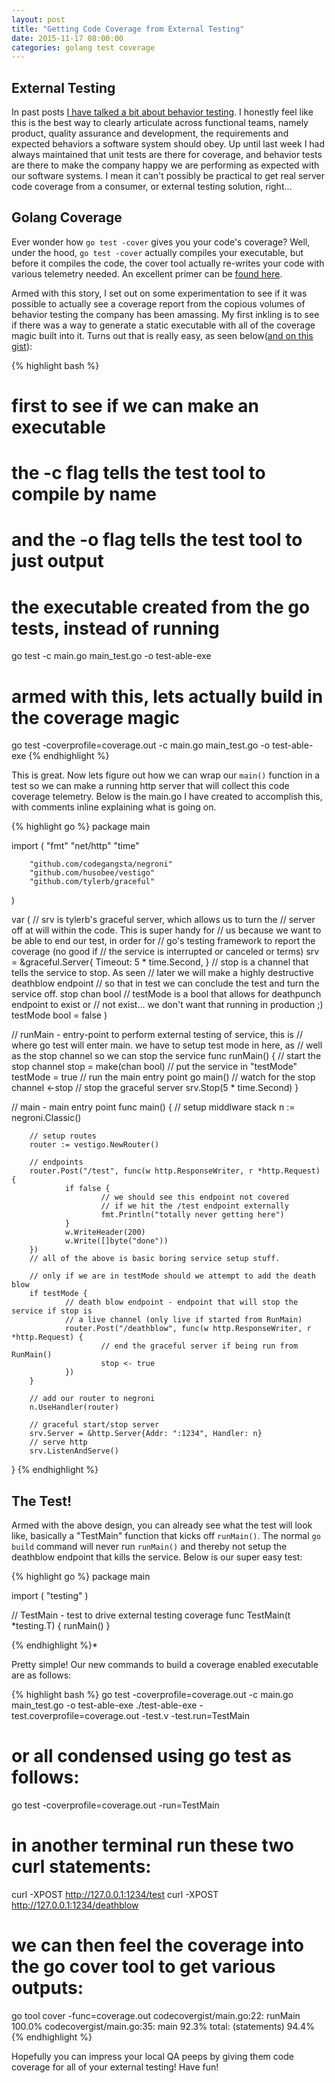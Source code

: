```yaml
---
layout: post
title: "Getting Code Coverage from External Testing"
date: 2015-11-17 08:00:00
categories: golang test coverage
---
```


## External Testing

In past posts [I have talked a bit about behavior testing][behaviors].  I honestly feel
like this is the best way to clearly articulate across functional teams, namely
product, quality assurance and development, the requirements and expected behaviors
a software system should obey.  Up until last week I had always maintained that
unit tests are there for coverage, and behavior tests are there to make the 
company happy we are performing as expected with our software systems.  I mean
it can't possibly be practical to get real server code coverage from a consumer,
or external testing solution, right...

## Golang Coverage

Ever wonder how `go test -cover` gives you your code's coverage?  Well, under 
the hood, `go test -cover` actually compiles your executable, but before it 
compiles the code, the cover tool actually re-writes your code with various
telemetry needed.  An excellent primer can be [found here][cover-story].

Armed with this story, I set out on some experimentation to see if it was possible
to actually see a coverage report from the copious volumes of behavior testing
the company has been amassing.  My first inkling is to see if there was a way to
generate a static executable with all of the coverage magic built into it. Turns
out that is really easy, as seen below([and on this gist][covergist]):

{% highlight bash %}
# first to see if we can make an executable
# the -c flag tells the test tool to compile by name
# and the -o flag tells the test tool to just output
# the executable created from the go tests, instead of running
go test -c main.go main_test.go -o test-able-exe
# armed with this, lets actually build in the coverage magic
go test -coverprofile=coverage.out -c main.go main_test.go -o test-able-exe
{% endhighlight %}

This is great.  Now lets figure out how we can wrap our `main()` function in a
test so we can make a running http server that will collect this code coverage
telemetry.  Below is the main.go I have created to accomplish this, with comments
inline explaining what is going on.

{% highlight go %}
package main

import (
        "fmt"
        "net/http"
        "time"

        "github.com/codegangsta/negroni"
        "github.com/husobee/vestigo"
        "github.com/tylerb/graceful"
)

var ( 
		// srv is tylerb's graceful server, which allows us to turn the 
		// server off at will within the code.  This is super handy for
		// us because we want to be able to end our test, in order for
		// go's testing framework to report the coverage (no good if
		// the service is interrupted or canceled or terms)
        srv = &graceful.Server{
                Timeout: 5 * time.Second,
        } 
		// stop is a channel that tells the service to stop.  As seen
		// later we will make a highly destructive deathblow endpoint
		// so that in test we can conclude the test and turn the service off.
        stop     chan bool
		// testMode is a bool that allows for deathpunch endpoint to exist or 
		// not exist... we don't want that running in production ;)
        testMode bool = false
)

// runMain - entry-point to perform external testing of service, this is 
// where go test will enter main.  we have to setup test mode in here, as 
// well as the stop channel so we can stop the service
func runMain() {
        // start the stop channel
        stop = make(chan bool)
        // put the service in "testMode"
        testMode = true
        // run the main entry point
        go main()
        // watch for the stop channel
        <-stop
        // stop the graceful server
        srv.Stop(5 * time.Second)
}
 
// main - main entry point
func main() {
        // setup middlware stack
        n := negroni.Classic()

        // setup routes
        router := vestigo.NewRouter()

        // endpoints
        router.Post("/test", func(w http.ResponseWriter, r *http.Request) {
                if false {
                        // we should see this endpoint not covered
                        // if we hit the /test endpoint externally
                        fmt.Println("totally never getting here")
                }
                w.WriteHeader(200)
                w.Write([]byte("done"))
        })
		// all of the above is basic boring service setup stuff.

        // only if we are in testMode should we attempt to add the death blow
        if testMode {
                // death blow endpoint - endpoint that will stop the service if stop is
                // a live channel (only live if started from RunMain)
                router.Post("/deathblow", func(w http.ResponseWriter, r *http.Request) {
                        // end the graceful server if being run from RunMain()
                        stop <- true
                })
        }

        // add our router to negroni
        n.UseHandler(router)

        // graceful start/stop server
        srv.Server = &http.Server{Addr: ":1234", Handler: n}
        // serve http
        srv.ListenAndServe()
}
{% endhighlight %}

## The Test!

Armed with the above design, you can already see what the test will look like,
basically a "TestMain" function that kicks off `runMain()`.  The normal 
`go build` command will never run `runMain()` and thereby not setup the 
deathblow endpoint that kills the service.  Below is our super easy test:

{% highlight go %}
package main

import (
        "testing"
)

// TestMain - test to drive external testing coverage
func TestMain(t *testing.T) {
        runMain()
}

{% endhighlight %}*

Pretty simple!  Our new commands to build a coverage enabled executable are as follows:

{% highlight bash %}
go test -coverprofile=coverage.out -c main.go main_test.go -o test-able-exe
./test-able-exe -test.coverprofile=coverage.out -test.v -test.run=TestMain
# or all condensed using go test as follows:
go test -coverprofile=coverage.out -run=TestMain
# in another terminal run these two curl statements:
curl -XPOST http://127.0.0.1:1234/test
curl -XPOST http://127.0.0.1:1234/deathblow
# we can then feel the coverage into the go cover tool to get various outputs:
go tool cover -func=coverage.out 
codecovergist/main.go:22:       runMain         100.0%
codecovergist/main.go:35:       main            92.3%
total:                          (statements)    94.4%
{% endhighlight %}

Hopefully you can impress your local QA peeps by giving them code coverage for
all of your external testing!  Have fun!

[cover-story]: http://blog.golang.org/cover
[behaviors]: http://husobee.github.io/automate/behavior/testing/2015/06/13/automate-behaviors.html
[covergist]: https://gist.github.com/husobee/92f742c851f1083fd3cb
